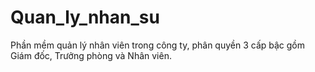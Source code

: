 # Quan_ly_nhan_su
Phần mềm quản lý nhân viên trong công ty, phân quyền 3 cấp bậc gồm Giám đốc, Trưởng phòng và Nhân viên.
